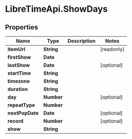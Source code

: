 # LibreTimeApi.ShowDays

## Properties

Name | Type | Description | Notes
------------ | ------------- | ------------- | -------------
**itemUrl** | **String** |  | [readonly] 
**firstShow** | **Date** |  | 
**lastShow** | **Date** |  | [optional] 
**startTime** | **String** |  | 
**timezone** | **String** |  | 
**duration** | **String** |  | 
**day** | **Number** |  | [optional] 
**repeatType** | **Number** |  | 
**nextPopDate** | **Date** |  | [optional] 
**record** | **Number** |  | [optional] 
**show** | **String** |  | 


